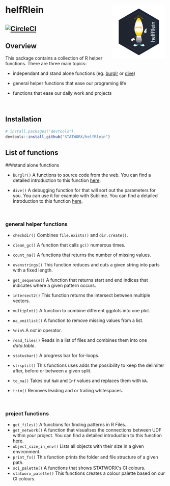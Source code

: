 # helfRlein <img src="img/helfRlein.png" width=170 align="right" />
[![CircleCI](https://circleci.com/gh/STATWORX/helfRlein.svg?style=svg)](https://circleci.com/gh/STATWORX/helfRlein)
----

## Overview

This package contains a collection of R helper functions. There are three main topics:

- independant and stand alone functions (eg. [burglr](https://www.statworx.com/de/blog/burglr-stealing-code-from-the-web/) or [dive](http://www.statworx.com/de/blog/dive-the-debugging-function-you-deserve/))

- general helper functions that ease our programing life

- functions that ease our daily work and projects

  ​


## Installation

``` r
# install.packages("devtools")
devtools::install_github("STATWORX/helfRlein")
```



## List of functions

###stand alone functions

- `burglr()` 
  A functions to source code from the web. You can find a detailed introduction to this function [here](https://www.statworx.com/de/blog/burglr-stealing-code-from-the-web/).

- `dive()`
  A debugging function for that will sort out the parameters for you. You can use it for example with Sublime. You can find a detailed introduction to this function [here](https://www.statworx.com/de/blog/dive-the-debugging-function-you-deserve/).

  ​


### general helper functions

- `checkdir()`
  Combines `file.exists()` and `dir.create()`.

- `clean_gc()`
  A function that calls `gc()` numerous times.

- `count_na()`
  A functions that returns the number of missing values.

- `evenstrings()`
  This function reduces and cuts a given string into parts with a fixed length.

- `get_sequence()`
  A function that returns start and end indices that indicates where a given pattern occurs.

- `intersect2()`
  This function returns the intersect between multiple vectors.

- `multiplot()`
  A function to combine different ggplots into one plot.

- `na_omitlist()`
  A function to remove missing values from a list.

- `%nin%`
  A *not in* operator.

- `read_files()`
  Reads in a list of files and combines them into one *data.table*.

- `statusbar()`
  A progress bar for for-loops.

- `strsplit()`
  This functions uses adds the possibility to keep the delimiter after, before or between a given split.

- `to_na()`
  Takes out `NaN` and `Inf` values and replaces them with `NA`.

- `trim()`
  Removes leading and or trailing whitespaces.

  ​

### project functions

- `get_files()`
  A functions for finding patterns in R Files.
- `get_network()` 
  A function that visualises the connections between UDF within your project. You can find a detailed introduction to this function [here](https://github.com/STATWORX/blog/tree/master/flowchart).
- `object_size_in_env()`
  Lists all objects with their size in a given environment.
- `print_fs()`
  This function prints the folder and file structure of a given path.
- `sci_palette()`
  A functions that shows STATWORX's CI colours. 
- `statworx_palette()`
  This functions creates a colour palette based on our CI colours.

